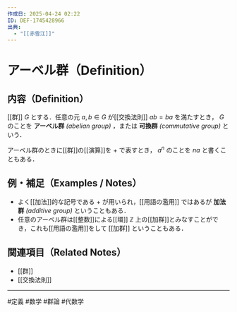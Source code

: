 ```yaml
---
作成日: 2025-04-24 02:22
ID: DEF-1745428966
出典:
  - "[[赤雪江]]"
---
```


# アーベル群（Definition）

## 内容（Definition）

[[群]] $G$ とする．任意の元 $a,b \in G$ が[[交換法則]] $ab = ba$ を満たすとき， $G$ のことを **アーベル群** *(abelian group)* ，または **可換群** *(commutative group)* という．

アーベル群のときに[[群]]の[[演算]]を $+$ で表すとき， $a^{n}$ のことを $na$ と書くこともある．

## 例・補足（Examples / Notes）

- よく[[加法]]的な記号である $+$ が用いられ，[[用語の濫用]] ではあるが **加法群** *(additive group)* ということもある．
- 任意のアーベル群は[[整数]]による[[環]] $\mathbb{Z}$ 上の[[加群]]とみなすことができ，これも[[用語の濫用]]をして [[加群]] ということもある．

## 関連項目（Related Notes）

- [[群]]
- [[交換法則]]

---
#定義 #数学 #群論 #代数学 